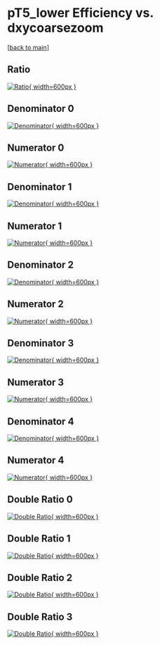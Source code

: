 # pT5_lower Efficiency vs. dxycoarsezoom

[[back to main](./)]



## Ratio

[![Ratio](../mtv/var/pT5_lower_vtr_0_0_eff_dxycoarsezoom.png){ width=600px }](../mtv/var/pT5_lower_vtr_0_0_eff_dxycoarsezoom.pdf)

## Denominator 0

[![Denominator](../mtv/den/pT5_lower_vtr_0_0_eff_dxycoarsezoom_den0.png){ width=600px }](../mtv/den/pT5_lower_vtr_0_0_eff_dxycoarsezoom_den0.pdf)

## Numerator 0

[![Numerator](../mtv/num/pT5_lower_vtr_0_0_eff_dxycoarsezoom_num0.png){ width=600px }](../mtv/num/pT5_lower_vtr_0_0_eff_dxycoarsezoom_num0.pdf)

## Denominator 1

[![Denominator](../mtv/den/pT5_lower_vtr_0_0_eff_dxycoarsezoom_den1.png){ width=600px }](../mtv/den/pT5_lower_vtr_0_0_eff_dxycoarsezoom_den1.pdf)

## Numerator 1

[![Numerator](../mtv/num/pT5_lower_vtr_0_0_eff_dxycoarsezoom_num1.png){ width=600px }](../mtv/num/pT5_lower_vtr_0_0_eff_dxycoarsezoom_num1.pdf)

## Denominator 2

[![Denominator](../mtv/den/pT5_lower_vtr_0_0_eff_dxycoarsezoom_den2.png){ width=600px }](../mtv/den/pT5_lower_vtr_0_0_eff_dxycoarsezoom_den2.pdf)

## Numerator 2

[![Numerator](../mtv/num/pT5_lower_vtr_0_0_eff_dxycoarsezoom_num2.png){ width=600px }](../mtv/num/pT5_lower_vtr_0_0_eff_dxycoarsezoom_num2.pdf)

## Denominator 3

[![Denominator](../mtv/den/pT5_lower_vtr_0_0_eff_dxycoarsezoom_den3.png){ width=600px }](../mtv/den/pT5_lower_vtr_0_0_eff_dxycoarsezoom_den3.pdf)

## Numerator 3

[![Numerator](../mtv/num/pT5_lower_vtr_0_0_eff_dxycoarsezoom_num3.png){ width=600px }](../mtv/num/pT5_lower_vtr_0_0_eff_dxycoarsezoom_num3.pdf)

## Denominator 4

[![Denominator](../mtv/den/pT5_lower_vtr_0_0_eff_dxycoarsezoom_den4.png){ width=600px }](../mtv/den/pT5_lower_vtr_0_0_eff_dxycoarsezoom_den4.pdf)

## Numerator 4

[![Numerator](../mtv/num/pT5_lower_vtr_0_0_eff_dxycoarsezoom_num4.png){ width=600px }](../mtv/num/pT5_lower_vtr_0_0_eff_dxycoarsezoom_num4.pdf)

## Double Ratio 0

[![Double Ratio](../mtv/ratio/pT5_lower_vtr_0_0_eff_dxycoarsezoom_ratio0.png){ width=600px }](../mtv/ratio/pT5_lower_vtr_0_0_eff_dxycoarsezoom_ratio0.pdf)

## Double Ratio 1

[![Double Ratio](../mtv/ratio/pT5_lower_vtr_0_0_eff_dxycoarsezoom_ratio1.png){ width=600px }](../mtv/ratio/pT5_lower_vtr_0_0_eff_dxycoarsezoom_ratio1.pdf)

## Double Ratio 2

[![Double Ratio](../mtv/ratio/pT5_lower_vtr_0_0_eff_dxycoarsezoom_ratio2.png){ width=600px }](../mtv/ratio/pT5_lower_vtr_0_0_eff_dxycoarsezoom_ratio2.pdf)

## Double Ratio 3

[![Double Ratio](../mtv/ratio/pT5_lower_vtr_0_0_eff_dxycoarsezoom_ratio3.png){ width=600px }](../mtv/ratio/pT5_lower_vtr_0_0_eff_dxycoarsezoom_ratio3.pdf)

